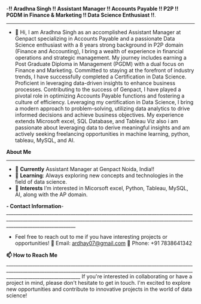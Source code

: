 -**!! Aradhna Singh !! Assistant Manager !! Accounts Payable !! P2P !! PGDM in Finance & Marketing !!  Data Science Enthusiast !!**.
_____________________________________________________________________________________________________________________________________________________________________________________________
- 👋 Hi, I am Aradhna Singh as an accomplished Assistant Manager at Genpact specializing in Accounts Payable and  a passionate Data Science enthusiast with a 8 years strong background in P2P domain (Finance and Accounting), I bring a wealth of experience in financial operations and strategic management. My journey includes earning a Post Graduate Diploma in Management (PGDM) with a dual focus on Finance and Marketing. Committed to staying at the forefront of industry trends, I have successfully completed a Certification in Data Science. Proficient in leveraging data-driven insights to enhance business processes. Contributing to the success of Genpact, I have played a pivotal role in optimizing Accounts Payable functions and fostering a culture of efficiency. Leveraging my certification in Data Science, I bring a modern approach to problem-solving, utilizing data analytics to drive informed decisions and achieve business objectives. My experience extends Microsoft excel, SQL Database, and Tableau Viz also i am passionate about leveraging data to derive meaningful insights and am actively seeking freelancing opportunities in machine learning, python, tableau, MySQL, and AI.
  
**About Me**
__________________________________________________________________________________________________________________________________________________________________________________________
- 💼 **Currently** Assistant Manager at Genpact Noida, India!!
- 🌱 **Learning**: Always exploring new concepts and technologies in the field of data science.
- 👀 **Interests** I’m interested in Micorsoft excel, Python, Tableau, MySQL, AI, along with the AP domain.

**- Contact Information**- _________________________________________________________________________________________________________________________________________________________________________________________
- Feel free to reach out to me if you have interesting projects or opportunities!
📧 Email: ardhay07@gmail.com
📱 Phone: +91 7838641342

**📫 How to Reach Me** ___________________________________________________________________________________________________________________________________________________________________________________________
If you're interested in collaborating or have a project in mind, please don't hesitate to get in touch. I'm excited to explore new opportunities and contribute to innovative projects in the world of data science!




<!---
Aradata/Aradata is a ✨ special ✨ repository because its `README.md` (this file) appears on your GitHub profile.
You can click the Preview link to take a look at your changes.
--->
